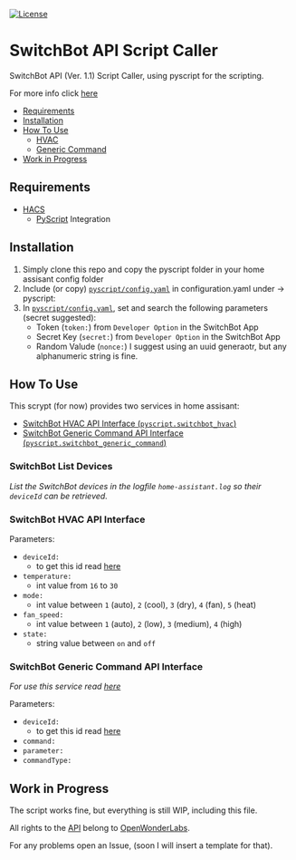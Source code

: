 [![License][licensing-shield]](LICENSE)

# SwitchBot API Script Caller

SwitchBot API (Ver. 1.1) Script Caller, using pyscript for the scripting.

For more info click [here][switchbot-api-repo]

- [Requirements](#requirements)
- [Installation](#installation)
- [How To Use](#how-to-use)
    - [HVAC](#switchbot-hvac-api-interface)
    - [Generic Command](#switchbot-generic-command-api-interface)
- [Work in Progress](#work-in-progress)


## Requirements
- [HACS](https://hacs.xyz/docs/setup/prerequisites)
    - [PyScript](https://hacs-pyscript.readthedocs.io/en/stable/installation.html) Integration

## Installation
1. Simply clone this repo and copy the pyscript folder in your home assisant config folder 
2. Include (or copy) [`pyscript/config.yaml`](./pyscript/config.yaml) in configuration.yaml under -> pyscript:
3. In [`pyscript/config.yaml`](./pyscript/config.yaml), set and search the following parameters (secret suggested):
    - Token (`token:`) from `Developer Option` in the SwitchBot App
    - Secret Key (`secret:`) from `Developer Option` in the SwitchBot App
    - Random Valude (`nonce:`) I suggest using an uuid generaotr, but any alphanumeric string is fine.

## How To Use
This scrypt (for now) provides two services in home assisant:

- [SwitchBot HVAC API Interface (`pyscript.switchbot_hvac`)](#switchbot-hvac-api-interface)
- [SwitchBot Generic Command API Interface (`pyscript.switchbot_generic_command`)](#switchbot-generic-command-api-interface)

### SwitchBot List Devices
_List the SwitchBot devices in the logfile `home-assistant.log` so their `deviceId` can be retrieved._


### SwitchBot HVAC API Interface
Parameters:
- `deviceId:`
    - to get this id read [here][deviceid-link]
- `temperature:`
    - int value from `16` to `30`
- `mode:`
    - int value between `1` (auto), `2` (cool), `3` (dry), `4` (fan), `5` (heat)
- `fan_speed:`
    - int value between `1` (auto), `2` (low), `3` (medium), `4` (high)
- `state:`
    - string value between `on` and `off`

### SwitchBot Generic Command API Interface
_For use this service read [here][generic-cmd-link]_

Parameters:
- `deviceId:`
    - to get this id read [here][deviceid-link]
- `command:`
- `parameter:`
- `commandType:`


## Work in Progress
The script works fine, but everything is still WIP, including this file.

All rights to the [API][switchbot-api-repo] belong to [OpenWonderLabs][OpenWonderLabs-lnk].

For any problems open an Issue, (soon I will insert a template for that).



[licensing-shield]: https://img.shields.io/github/license/SiriosDev/SwitchBot-API-Script-Caller?style=flat-square
[switchbot-api-repo]: https://github.com/OpenWonderLabs/SwitchBotAPI
[OpenWonderLabs-lnk]: https://github.com/OpenWonderLabs
[generic-cmd-link]: https://github.com/OpenWonderLabs/SwitchBotAPI#send-device-control-commands
[deviceid-link]: https://github.com/OpenWonderLabs/SwitchBotAPI#get-device-list
